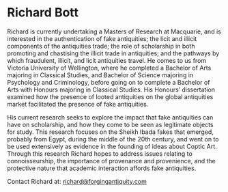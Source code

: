 # Richard Bott

Richard is currently undertaking a Masters of Research at Macquarie, and is interested in the authentication of fake antiquities; the licit and illicit components of the antiquities trade; the role of scholarship in both promoting and chastising the illicit trade in antiquities; and the pathways by which fraudulent, illicit, and licit antiquities travel. He comes to us from Victoria University of Wellington, where he completed a Bachelor of Arts majoring in Classical Studies, and Bachelor of Science majoring in Psychology and Criminology, before going on to complete a Bachelor of Arts with Honours majoring in Classical Studies. His Honours’ dissertation examined how the presence of looted antiquities on the global antiquities market facilitated the presence of fake antiquities.

His current research seeks to explore the impact that fake antiquities can have on scholarship, and how they come to be seen as legitimate objects for study. This research focuses on the Sheikh Ibada fakes that emerged, probably from Egypt, during the middle of the 20th century, and went on to be used extensively as evidence in the founding of ideas about Coptic Art. Through this research Richard hopes to address issues relating to connoisseurship, the importance of provenance and provenience, and the protective nature that academic interaction affords fake antiquities.

Contact Richard at: richard@forgingantiquity.com
